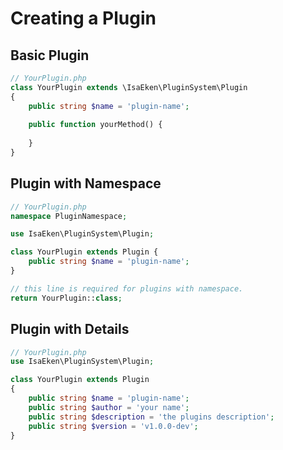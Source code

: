 # Creating a Plugin

## Basic Plugin

````php
// YourPlugin.php
class YourPlugin extends \IsaEken\PluginSystem\Plugin
{
    public string $name = 'plugin-name';
    
    public function yourMethod() {
        
    }
}
````

## Plugin with Namespace

````php
// YourPlugin.php
namespace PluginNamespace;

use IsaEken\PluginSystem\Plugin;

class YourPlugin extends Plugin {
    public string $name = 'plugin-name';
}

// this line is required for plugins with namespace.
return YourPlugin::class;
````

## Plugin with Details

````php
// YourPlugin.php
use IsaEken\PluginSystem\Plugin;

class YourPlugin extends Plugin
{
    public string $name = 'plugin-name';
    public string $author = 'your name';
    public string $description = 'the plugins description';
    public string $version = 'v1.0.0-dev';
}
````
